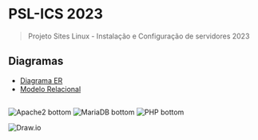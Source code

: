 # PSL-ICS 2023
> Projeto Sites Linux - Instalação e Configuração de servidores 2023

## Diagramas
- [Diagrama ER](Diagramas/DiagramaER.jpeg)
- [Modelo Relacional](Diagramas/ModeloRelacional.jpeg)

##
![Apache2 bottom](https://img.shields.io/badge/Apache2-white?logo=apache&&logoColor=D22128&style=for-the-badge)
![MariaDB bottom](https://img.shields.io/badge/MariaDB-C0765A?logo=mariadbfoundation&logoColor=1F305F&style=for-the-badge)
![PHP bottom](https://img.shields.io/badge/PHP-777BB4?logo=php&logoColor=white&style=for-the-badge)

![Draw.io](https://img.shields.io/badge/-Draw.io-orange?logo=diagramsdotnet&logoColor=white&style=for-the-badge)

